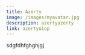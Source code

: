 ```yaml
---
title: Azerty
image: /images/myavatar.jpg
description: azertyazerty
link: azertyuiop
---
```

sdgfdhfghghjgj
